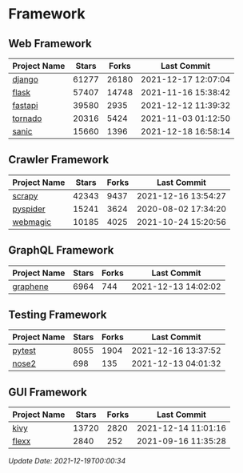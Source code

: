 # Framework

## Web Framework
| Project Name | Stars | Forks | Last Commit |
| ------------ | ----- | ----- | ----------- |
| [django](https://github.com/django/django) | 61277 | 26180 | 2021-12-17 12:07:04 |
| [flask](https://github.com/pallets/flask) | 57407 | 14748 | 2021-11-16 15:38:42 |
| [fastapi](https://github.com/tiangolo/fastapi) | 39580 | 2935 | 2021-12-12 11:39:32 |
| [tornado](https://github.com/tornadoweb/tornado) | 20316 | 5424 | 2021-11-03 01:12:50 |
| [sanic](https://github.com/sanic-org/sanic) | 15660 | 1396 | 2021-12-18 16:58:14 |

## Crawler Framework
| Project Name | Stars | Forks | Last Commit |
| ------------ | ----- | ----- | ----------- |
| [scrapy](https://github.com/scrapy/scrapy) | 42343 | 9437 | 2021-12-16 13:54:27 |
| [pyspider](https://github.com/binux/pyspider) | 15241 | 3624 | 2020-08-02 17:34:20 |
| [webmagic](https://github.com/code4craft/webmagic) | 10185 | 4025 | 2021-10-24 15:20:56 |

## GraphQL Framework
| Project Name | Stars | Forks | Last Commit |
| ------------ | ----- | ----- | ----------- |
| [graphene](https://github.com/graphql-python/graphene) | 6964 | 744 | 2021-12-13 14:02:02 |

## Testing Framework
| Project Name | Stars | Forks | Last Commit |
| ------------ | ----- | ----- | ----------- |
| [pytest](https://github.com/pytest-dev/pytest) | 8055 | 1904 | 2021-12-16 13:37:52 |
| [nose2](https://github.com/nose-devs/nose2) | 698 | 135 | 2021-12-13 04:01:32 |

## GUI Framework
| Project Name | Stars | Forks | Last Commit |
| ------------ | ----- | ----- | ----------- |
| [kivy](https://github.com/kivy/kivy) | 13720 | 2820 | 2021-12-14 11:01:16 |
| [flexx](https://github.com/flexxui/flexx) | 2840 | 252 | 2021-09-16 11:35:28 |

*Update Date: 2021-12-19T00:00:34*
